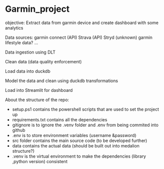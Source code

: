 # Garmin_project
objective: Extract data from garmin device and create dashboard with some analytics

Data sources:
garmin connect (API)
Strava (API)
Stryd (unknown)
garmin lifestyle data?
...

Data ingestion using DLT

Clean data (data quality enforcement)

Load data into duckdb

Model the data and clean using duckdb transformations

Load into Streamlit for dashboard





About the structure of the repo:

- setup.ps1 contains the powershell scripts that are used to set the project up
- requirements.txt contains all the dependencies
- gitignore is to ignore the .venv folder and .env from being commited into github
- .env is to store environment variables (username &password)
- src folder contains the main source code (to be developed further)
- data contains the actual data (should be built out into medalion structure?)
- .venv is the virtual environment to make the dependencies (library ,python version) consistent
